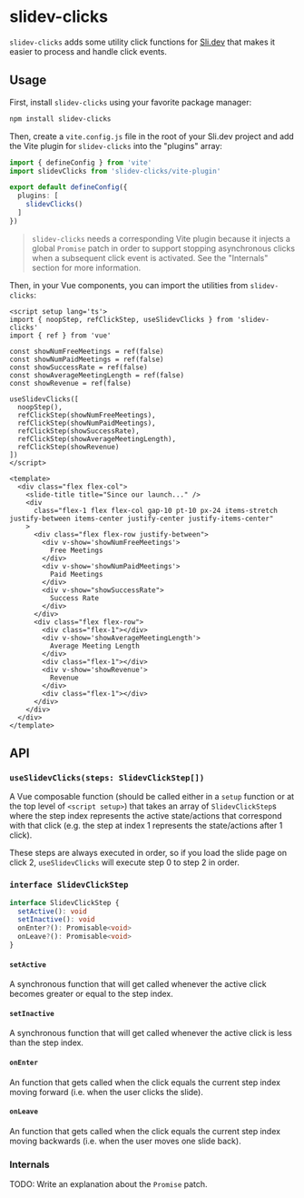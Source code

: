 # slidev-clicks

`slidev-clicks` adds some utility click functions for [Sli.dev](https://sli.dev) that makes it easier to process and handle click events.

## Usage

First, install `slidev-clicks` using your favorite package manager:

```sh
npm install slidev-clicks
```

Then, create a `vite.config.js` file in the root of your Sli.dev project and add the Vite plugin for `slidev-clicks` into the "plugins" array:

```typescript
import { defineConfig } from 'vite'
import slidevClicks from 'slidev-clicks/vite-plugin'

export default defineConfig({
  plugins: [
    slidevClicks()
  ]
})
```

> `slidev-clicks` needs a corresponding Vite plugin because it injects a global `Promise` patch in order to support stopping asynchronous clicks when a subsequent click event is activated. See the "Internals" section for more information.

Then, in your Vue components, you can import the utilities from `slidev-clicks`:

```vue
<script setup lang='ts'>
import { noopStep, refClickStep, useSlidevClicks } from 'slidev-clicks'
import { ref } from 'vue'

const showNumFreeMeetings = ref(false)
const showNumPaidMeetings = ref(false)
const showSuccessRate = ref(false)
const showAverageMeetingLength = ref(false)
const showRevenue = ref(false)

useSlidevClicks([
  noopStep(),
  refClickStep(showNumFreeMeetings),
  refClickStep(showNumPaidMeetings),
  refClickStep(showSuccessRate),
  refClickStep(showAverageMeetingLength),
  refClickStep(showRevenue)
])
</script>

<template>
  <div class="flex flex-col">
    <slide-title title="Since our launch..." />
    <div
      class="flex-1 flex flex-col gap-10 pt-10 px-24 items-stretch justify-between items-center justify-center justify-items-center"
    >
      <div class="flex flex-row justify-between">
        <div v-show='showNumFreeMeetings'>
          Free Meetings
        </div>
        <div v-show='showNumPaidMeetings'>
          Paid Meetings
        </div>
        <div v-show="showSuccessRate">
          Success Rate
        </div>
      </div>
      <div class="flex flex-row">
        <div class="flex-1"></div>
        <div v-show='showAverageMeetingLength'>
          Average Meeting Length
        </div>
        <div class="flex-1"></div>
        <div v-show='showRevenue'>
          Revenue
        </div>
        <div class="flex-1"></div>
      </div>
    </div>
  </div>
</template>
```

## API

### `useSlidevClicks(steps: SlidevClickStep[])`

A Vue composable function (should be called either in a `setup` function or at the top level of `<script setup>`) that takes an array of `SlidevClickStep`s where the step index represents the active state/actions that correspond with that click (e.g. the step at index 1 represents the state/actions after 1 click).

These steps are always executed in order, so if you load the slide page on click 2, `useSlidevClicks` will execute step 0 to step 2 in order.

### `interface SlidevClickStep`

```typescript
interface SlidevClickStep {
  setActive(): void
  setInactive(): void
  onEnter?(): Promisable<void>
  onLeave?(): Promisable<void>
}
```

#### `setActive`

A synchronous function that will get called whenever the active click becomes greater or equal to the step index.

#### `setInactive`

A synchronous function that will get called whenever the active click is less than the step index.

#### `onEnter`

An function that gets called when the click equals the current step index moving forward (i.e. when the user clicks the slide).

#### `onLeave`

An function that gets called when the click equals the current step index moving backwards (i.e. when the user moves one slide back).

### Internals

TODO: Write an explanation about the `Promise` patch.
